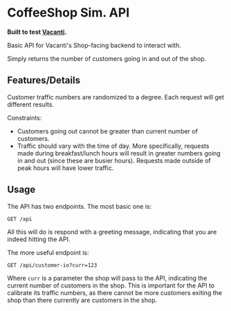 # CoffeeShop Sim. API

**Built to test [Vacanti](https://github.com/CMU-17-356/Vacanti).**



Basic API for Vacanti's Shop-facing backend to interact with.

Simply returns the number of customers going in and out of the shop.



## Features/Details

Customer traffic numbers are randomized to a degree. Each request will get different results.

Constraints:

- Customers going out cannot be greater than current number of customers.
- Traffic should vary with the time of day. More specifically, requests made during breakfast/lunch hours will result in greater numbers going in and out (since these are busier hours). Requests made outside of peak hours will have lower traffic.



## Usage

The API has two endpoints. The most basic one is:

```http
GET /api
```

All this will do is respond with a greeting message, indicating that you are indeed hitting the API.

The more useful endpoint is:

```http
GET /api/customer-io?curr=123
```

Where `curr` is a parameter the shop will pass to the API, indicating the current number of customers in the shop. This is important for the API to calibrate its traffic numbers, as there cannot be more customers exiting the shop than there currently are customers in the shop.
